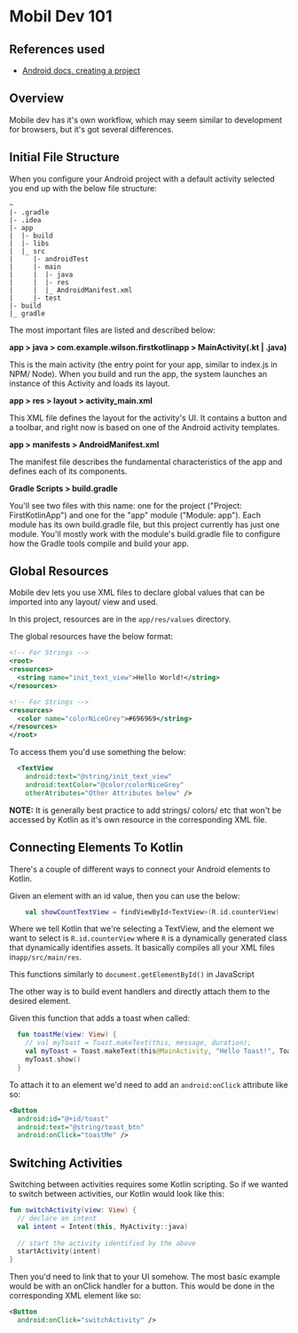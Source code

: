 # Mobil Dev 101

## References used

- [Android docs, creating a project](https://developer.android.com/training/basics/firstapp/creating-project)

## Overview

Mobile dev has it's own workflow, which may seem similar to development
for browsers, but it's got several differences.

## Initial File Structure

When you configure your Android project with a default activity selected
you end up with the below file structure:
```
~
|- .gradle
|- .idea
|- app
|  |- build
|  |- libs
|  |_ src
|     |- androidTest
|     |- main
|     |  |- java
|     |  |- res
|     |  |_ AndroidManifest.xml
|     |- test
|- build
|_ gradle
```

The most important files are listed and described below:

**app > java > com.example.wilson.firstkotlinapp > MainActivity(.kt | .java)**

This is the main activity (the entry point for your app, similar to
index.js in NPM/ Node).
When you build and run the app, the system launches an instance of this 
Activity and loads its layout.

**app > res > layout > activity_main.xml**

This XML file defines the layout for the activity's UI. It contains a
button and a toolbar, and right now is based on one of the Android
activity templates.


**app > manifests > AndroidManifest.xml**

The manifest file describes the fundamental characteristics of the app
and defines each of its components.

**Gradle Scripts > build.gradle**

You'll see two files with this name: one for the project
("Project: FirstKotlinApp") and one for the "app" module ("Module: app").
Each module has its own build.gradle file, but this project currently
has just one module. You'll mostly work with the module's build.gradle
file to configure how the Gradle tools compile and build your app.

## Global Resources
Mobile dev lets you use XML files to declare global values that can be
imported into any layout/ view and used.

In this project, resources are in the `app/res/values` directory.


The global resources have the below format:
```xml
<!-- For Strings -->
<root>
<resources>
  <string name="init_text_view">Hello World!</string>
</resources>

<!-- For Strings -->
<resources>
  <color name="colorNiceGrey">#696969</string>
</resources>
</root>
```

To access them you'd use something the below:
```xml
  <TextView
    android:text="@string/init_text_view"
    android:textColor="@color/colorNiceGrey"
    otherAtributes="Other Attributes below" />
```

**NOTE:** It is generally best practice to add strings/ colors/ etc that
won't be accessed by Kotlin as it's own resource in the corresponding XML
file.

## Connecting Elements To Kotlin
There's a couple of different ways to connect your Android elements to
Kotlin.

Given an element with an id value, then you can use the below:
```kt
    val showCountTextView = findViewById<TextView>(R.id.counterView)
```

Where we tell Kotlin that we're selecting a TextView, and the element we
want to select is `R.id.counterView` where `R` is a dynamically generated
class that dynamically identifies assets. It basically compiles all your
XML files in`app/src/main/res`.

This functions similarly to `document.getElementById()` in JavaScript

The other way is to build event handlers and directly attach them to the
desired element.

Given this function that adds a toast when called:
```kt
  fun toastMe(view: View) {
    // val myToast = Toast.makeText(this, message, duration);
    val myToast = Toast.makeText(this@MainActivity, "Hello Toast!", Toast.LENGTH_SHORT)
    myToast.show()
  }
```

To attach it to an element we'd need to add an `android:onClick` attribute
like so:
```xml
<Button
  android:id="@+id/toast"
  android:text="@string/toast_btn"
  android:onClick="toastMe" />
```

## Switching Activities
Switching between activities requires some Kotlin scripting. So if we
wanted to switch between activities, our Kotlin would look like this:
```kt
fun switchActivity(view: View) {
  // declare an intent
  val intent = Intent(this, MyActivity::java)
  
  // start the activity identified by the above
  startActivity(intent)
}
```

Then you'd need to link that to your UI somehow. The most basic example
would be with an onClick handler for a button. This would be done in the
corresponding XML element like so:
```xml
<Button
  android:onClick="switchActivity" />
```

